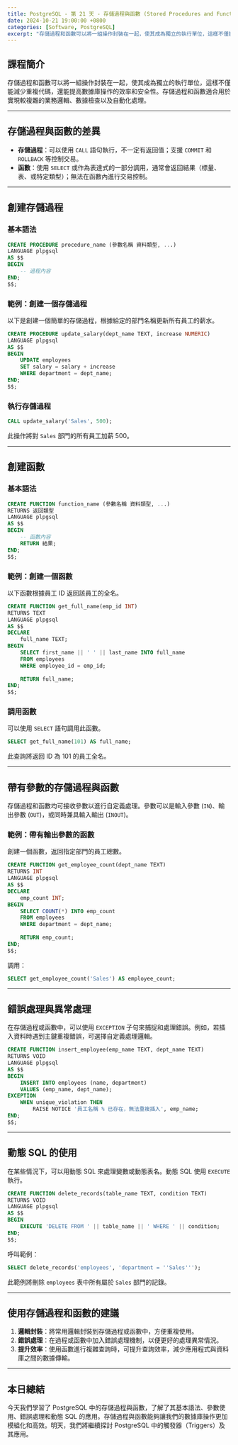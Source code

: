 ```yaml
---
title: PostgreSQL - 第 21 天 - 存儲過程與函數 (Stored Procedures and Functions)
date: 2024-10-21 19:00:00 +0800
categories: [Software, PostgreSQL]
excerpt: "存儲過程和函數可以將一組操作封裝在一起，使其成為獨立的執行單位，這樣不僅能減少重複代碼，還能提高數據庫操作的效率和安全性。存儲過程和函數適合用於實現較複雜的業務邏輯、數據檢查以及自動化處理。"
---
```


## 課程簡介
存儲過程和函數可以將一組操作封裝在一起，使其成為獨立的執行單位，這樣不僅能減少重複代碼，還能提高數據庫操作的效率和安全性。存儲過程和函數適合用於實現較複雜的業務邏輯、數據檢查以及自動化處理。

---

## 存儲過程與函數的差異

- **存儲過程**：可以使用 `CALL` 語句執行，不一定有返回值；支援 `COMMIT` 和 `ROLLBACK` 等控制交易。
- **函數**：使用 `SELECT` 或作為表達式的一部分調用，通常會返回結果（標量、表、或特定類型）；無法在函數內進行交易控制。

---

## 創建存儲過程

### 基本語法

```sql
CREATE PROCEDURE procedure_name (參數名稱 資料類型, ...)
LANGUAGE plpgsql
AS $$
BEGIN
    -- 過程內容
END;
$$;
```

### 範例：創建一個存儲過程

以下是創建一個簡單的存儲過程，根據給定的部門名稱更新所有員工的薪水。

```sql
CREATE PROCEDURE update_salary(dept_name TEXT, increase NUMERIC)
LANGUAGE plpgsql
AS $$
BEGIN
    UPDATE employees
    SET salary = salary + increase
    WHERE department = dept_name;
END;
$$;
```

### 執行存儲過程

```sql
CALL update_salary('Sales', 500);
```

此操作將對 `Sales` 部門的所有員工加薪 500。

---

## 創建函數

### 基本語法

```sql
CREATE FUNCTION function_name (參數名稱 資料類型, ...) 
RETURNS 返回類型
LANGUAGE plpgsql
AS $$
BEGIN
    -- 函數內容
    RETURN 結果;
END;
$$;
```

### 範例：創建一個函數

以下函數根據員工 ID 返回該員工的全名。

```sql
CREATE FUNCTION get_full_name(emp_id INT) 
RETURNS TEXT
LANGUAGE plpgsql
AS $$
DECLARE
    full_name TEXT;
BEGIN
    SELECT first_name || ' ' || last_name INTO full_name
    FROM employees
    WHERE employee_id = emp_id;
    
    RETURN full_name;
END;
$$;
```

### 調用函數

可以使用 `SELECT` 語句調用此函數。

```sql
SELECT get_full_name(101) AS full_name;
```

此查詢將返回 ID 為 101 的員工全名。

---

## 帶有參數的存儲過程與函數

存儲過程和函數均可接收參數以進行自定義處理。參數可以是輸入參數 (`IN`)、輸出參數 (`OUT`)，或同時兼具輸入輸出 (`INOUT`)。

### 範例：帶有輸出參數的函數

創建一個函數，返回指定部門的員工總數。

```sql
CREATE FUNCTION get_employee_count(dept_name TEXT)
RETURNS INT
LANGUAGE plpgsql
AS $$
DECLARE
    emp_count INT;
BEGIN
    SELECT COUNT(*) INTO emp_count
    FROM employees
    WHERE department = dept_name;
    
    RETURN emp_count;
END;
$$;
```

調用：

```sql
SELECT get_employee_count('Sales') AS employee_count;
```

---

## 錯誤處理與異常處理

在存儲過程或函數中，可以使用 `EXCEPTION` 子句來捕捉和處理錯誤。例如，若插入資料時遇到主鍵重複錯誤，可選擇自定義處理邏輯。

```sql
CREATE FUNCTION insert_employee(emp_name TEXT, dept_name TEXT)
RETURNS VOID
LANGUAGE plpgsql
AS $$
BEGIN
    INSERT INTO employees (name, department)
    VALUES (emp_name, dept_name);
EXCEPTION 
    WHEN unique_violation THEN
        RAISE NOTICE '員工名稱 % 已存在，無法重複插入', emp_name;
END;
$$;
```

---

## 動態 SQL 的使用

在某些情況下，可以用動態 SQL 來處理變數或動態表名。動態 SQL 使用 `EXECUTE` 執行。

```sql
CREATE FUNCTION delete_records(table_name TEXT, condition TEXT)
RETURNS VOID
LANGUAGE plpgsql
AS $$
BEGIN
    EXECUTE 'DELETE FROM ' || table_name || ' WHERE ' || condition;
END;
$$;
```

呼叫範例：

```sql
SELECT delete_records('employees', 'department = ''Sales''');
```

此範例將刪除 `employees` 表中所有屬於 `Sales` 部門的記錄。

---

## 使用存儲過程和函數的建議

1. **邏輯封裝**：將常用邏輯封裝到存儲過程或函數中，方便重複使用。
2. **錯誤處理**：在過程或函數中加入錯誤處理機制，以便更好的處理異常情況。
3. **提升效率**：使用函數進行複雜查詢時，可提升查詢效率，減少應用程式與資料庫之間的數據傳輸。

---

## 本日總結
今天我們學習了 PostgreSQL 中的存儲過程與函數，了解了其基本語法、參數使用、錯誤處理和動態 SQL 的應用。存儲過程與函數能夠讓我們的數據庫操作更加模組化和高效。明天，我們將繼續探討 PostgreSQL 中的觸發器（Triggers）及其應用。
